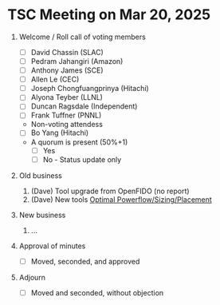 # TSC Meeting on Mar 20, 2025

1. Welcome / Roll call of voting members
   - [ ] David Chassin (SLAC)
   - [ ] Pedram Jahangiri (Amazon)
   - [ ] Anthony James (SCE)
   - [ ] Allen Le (CEC)
   - [ ] Joseph Chongfuangprinya (Hitachi)
   - [ ] Alyona Teyber (LLNL)
   - [ ] Duncan Ragsdale (Independent)
   - [ ] Frank Tuffner (PNNL)
  
   * Non-voting attendess
   - [ ] Bo Yang (Hitachi)
   
   * A quorum is present (50%+1)
     - [ ] Yes
     - [ ] No - Status update only
    
2. Old business
   1. (Dave) Tool upgrade from OpenFIDO (no report)
   2. (Dave) New tools [Optimal Powerflow/Sizing/Placement](https://marimo.io/p/@lfenergy-fidopower/optimal-sizing-placement?show-code=false)
    
3. New business
   1. ...

4. Approval of minutes
   - [ ] Moved, seconded, and approved

5. Adjourn
   - [ ] Moved and seconded, without objection
